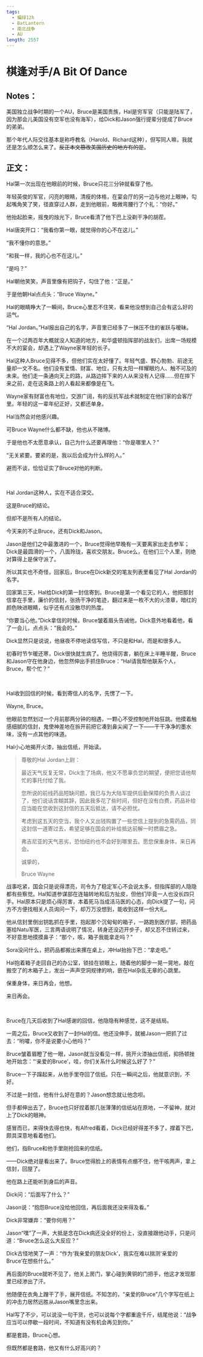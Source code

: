 ```yaml
---
tags:
  - 蝙绿12h
  - BatLantern
  - 南北战争
  - AU
length: 2557
---
```


# 棋逢对手/A Bit Of Dance

## Notes：

美国独立战争时期的一个AU，Bruce是美国贵族，Hal是穷军官（只能是陆军了，因为那会儿美国没有空军也没有海军），给Dick和Jason强行提辈分提成了Bruce的弟弟。

那个年代人际交往基本是称呼教名（Harold、Richard这种），但写同人嘛，我就还是怎么顺怎么来了。~~反正本文篡改美国历史的地方有的是~~。

## 正文：

Hal第一次出现在他眼前的时候，Bruce只花三分钟就看穿了他。

年轻英俊的军官，闪亮的眼睛，清瘦的体格，在宴会厅的另一边与他对上眼神，勾起嘴角笑了笑，径直穿过人群，走到他眼前，略微弯腰行了个礼：“你好。”

他抬起脸来，摇曳的烛光下，Bruce看清了他下巴上没剃干净的胡茬。

Hal唐突开口：“我看你第一眼，就觉得你的心不在这儿。”

“我不懂你的意思。”

“和我一样，我的心也不在这儿。”

“是吗？”

Hal朝他笑笑，声音里像有把钩子，勾住了他：“正是。”

于是他朝Hal点点头：“Bruce Wayne。”

Hal的眼睛睁大了一瞬间，Bruce心里忍不住笑，看来他没想到自己会有这么好的运气。

“Hal Jordan。”Hal报出自己的名字，声音里已经多了一抹压不住的雀跃与暧昧。

在一个过两百年大概就没人知道的地方，和华盛顿指挥部的战友们，出席一场规模不大的宴会，却遇上了Wayne家年轻的长子。

Hal这种人Bruce见得不多，但他们实在太好懂了。年轻气盛、野心勃勃、前途无量却一文不名。他们没有爱情、财富、地位，只有太阳一样耀眼灼人、触不可及的未来。他们走一条通向天上的路，从路边摔下来的人从来没有人记得……但在摔下来之前，走在这条路上的人看起来都像是在飞。

Wayne家有财富也有地位，交游广阔，有的反抗军战术就制定在他们家的会客厅里。年轻的这一辈年纪正好，又都还单身。

Hal当然会对他感兴趣。

可Bruce Wayne什么都不缺，他也从不赌博。

于是他也不太愿意承认，自己为什么还要再理他：“你是哪里人？”

“无关紧要。要紧的是，我以后会成为什么样的人。”

避而不谈，恰恰证实了Bruce对他的判断。

<br>

Hal Jordan这种人，实在不适合深交。

这是Bruce的结论。

但却不是所有人的结论。

今天来的不止Bruce，还有Dick和Jason。

Jason是他们之中最激进的一个，Bruce觉得他早晚有一天要离家出走去参军；Dick是最圆滑的一个，八面玲珑，喜欢交朋友。Bruce么，在他们三个人里，则绝对算得上是保守派了。

所以其实也不奇怪，回家后，Bruce在Dick新交的笔友列表里看见了Hal Jordan的名字。

回家第三天，Hal给Dick的第一封信寄到。Bruce是第一个看见它的人，他把那封信拿在手里，廉价的信封，张扬干净的笔迹，翻过来是一枚不大的火漆章，暗红的颜色映进眼睛，似乎还有点没散尽的热度。

“你要当心他。”Dick拿信的时候，Bruce皱着眉头告诫他，Dick意外地看着他，看了一会儿，点点头：“我会的。”

Dick显然只是说说，他昼夜不停地读信写信，不只是和Hal，而是和很多人。

初春时节乍暖还寒，Dick很快就生病了。他烧得厉害，躺在床上半睡半醒，Bruce和Jason守在他身边，他忽然伸出手抓住Bruce：“Hal请我帮他联系个人，Bruce，帮个忙？”

<br>

Hal收到回信的时候，看到寄信人的名字，先愣了一下。

Wayne, Bruce。

他眼前忽然划过一个月前那两分钟的相遇，一颗心不受控制地开始狂跳。他摸着触感细腻的信封，鬼使神差地在拆开前把它凑到鼻尖闻了一下——干干净净的墨水味，没有一点其他的味道。

Hal小心地揭开火漆，抽出信纸，开始读。

> 尊敬的Hal Jordan上尉：
>
> 最近天气反复无常，Dick生了场病，他又不愿辜负您的期望，便把您请他帮忙的事托付给了我。
>
> 您所说的前线药品短缺问题，我已与为大陆军提供后勤保障的负责人谈过了，他们说话含糊其辞，因此我多花了些时间，但好在没有白费，药品补给应当能在您收到这封信的五天后抵达，请不必担忧。
>
> 考虑到这五天的空当，我个人又出钱购置了一些您信上提到的急需药品，同这封信一道寄过去，希望足够在国会的补给抵达前解一时燃眉之急。
>
> 弗吉尼亚的天气恶劣，恐怕纽约也不会好到哪里去。愿您保重身体，来日再会。
>
> 诚挚的，
>
> Bruce Wayne

战事吃紧，国会只是说得漂亮，司令为了稳定军心不会说太多，但指挥部的人隐隐都有些察觉。Hal知道参谋部在连轴转地和后方扯皮，但他们毕竟一人也没长四只手。Hal原本只是烦心得厉害，本着死马当成活马医的心态，向Dick提了一句，问方不方便找相关人员询问一下，却万万没想到，能收到这样一份大礼。

他从信封里倒出钥匙抓在手里，抱起那个沉甸甸的箱子，一路跑到医疗部，把药品塞给Natu军医，三言两语说明了情况，转身还没迈开步子，却又忍不住转过来，不好意思地摸摸鼻子：“那个，咳，箱子我能拿走吗？”

Sora没问什么，把药品都搬出来摞在桌上，冲Hal抬抬下巴：“拿走吧。”

Hal抱着箱子走回自己的办公室，锁挂在锁眼上，随着他的脚步一晃一晃地，敲在搬空了的木箱子上，发出一声声空洞规律的响，嵌在Hal杂乱无章的心跳里。

保重身体，来日再会，他想。

来日再会。

<br>

Bruce在几天后收到了Hal感谢的回信，他隐隐有种感觉，这不是结局。

一周之后，Bruce又收到了一封Hal的信。他还没伸手，就被Jason一把抓了过去：“哟嚯，你不是说要小心他吗？”

Bruce皱着眉瞪了他一眼，Jason就当没看见一样，挑开火漆抽出信纸，抑扬顿挫地开始念：“‘亲爱的Bruce’，哇，你们关系什么时候这么好了？”

Bruce一下子蹿起来，从他手里夺回了信纸。只在一瞬间之后，他就意识到，不好。

不过是一封信，他有什么好在意的？Jason想念就让他念呗。

但手都伸出去了，Bruce也只好捏着那几张薄薄的信纸站在原地，一不留神，就对上了Dick的眼神。

感冒而已，来得快去得也快，有Alfred看着，Dick已经好得差不多了，撑着下巴，颇具深意地看着他们。

他们，指Bruce和他手里刚抢回来的信纸。

——Dick绝对是看出来了。Bruce觉得脸上的表情有点绷不住，他干咳两声，拿上信封，回屋了。

他在路上还能听到身后的声音。

Dick问：“后面写了什么？”

Jason说：“抱怨Bruce没给他回信，再后面我还没来得及看。”

Dick非常嫌弃：“要你何用？”

Jason“嘿”了一声，大抵是念在Dick病还没全好的份上，没直接跟他动手，只是问道：“Bruce怎么这么大反应？”

Dick古怪地笑了一声：“作为‘我亲爱的朋友Dick’，我实在难以揣测‘亲爱的Bruce’在想些什么。”

再后面的Bruce就听不见了，他关上房门，掌心碰到黄铜的门把手，他这才发现那里已经渗出了汗。

他随便在衣角上蹭干了手，展开信纸。不知怎的，“亲爱的Bruce”几个字写在纸上的冲击力居然远胜从Jason嘴里念出来。

Hal写了不少，可以说没一句干货，也可以说每个字都重逾千斤，结尾他说：“战争应当可以停歇一段时间，不知道有没有机会再见到你。”

都是套路，Bruce心想。

但既然都是套路，他又有什么好高兴的？
